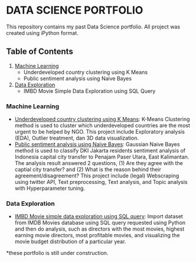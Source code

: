 # DATA SCIENCE PORTFOLIO
This repository contains my past Data Science portfolio. All project was created using iPython format.

## Table of Contents
1. [Machine Learning](#machine-learning)
   - Underdeveloped country clustering using K Means
   - Public sentiment analysis using Naive Bayes
2. [Data Exploration](#data-exploration)
   - IMBD Movie Simple Data Exploration using SQL Query

### Machine Learning
- [Underdeveloped country clustering using K Means](https://github.com/rainaldyd/Portfolio/blob/main/Machine%20Learning/Underdeveloped%20Country%20Clustering%20using%20K-Means): K-Means Clustering method is used to cluster which underdeveloped countries are the most urgent to be helped by NGO. This project include Exploratory analysis (EDA), Outlier treatment, dan 3D data visualization.
- [Public sentiment analysis using Naive Bayes](https://github.com/rainaldyd/Portfolio/blob/main/Machine%20Learning/Public%20Sentiment%20Analysis%20using%20Naive%20Bayes): Gaussian Naive Bayes method is used to classify DKI Jakarta residents sentiment analysis of Indonesia capital city transfer to Penajam Paser Utara, East Kalimantan. The analysis result answered 2 questions, (1) Are they agree with the captial city transfer? and (2) What is the reason behind their agreement/disagreement? This project include (legal) Webscraping using twitter API, Text preprocessing, Text analysis, and Topic analysis with Hyperparameter tuning.

### Data Exploration
- [IMBD Movie simple data exploration using SQL query](https://github.com/rainaldyd/Portfolio/blob/main/Data%20Exploration/IMBD%20Movie%20Simple%20Data%20Exploration.ipynb): Import dataset from IMDB Movies database using SQL query requested using Python and then do analysis, such as directors with the most movies, highest earning movie directors, most profitable movies, and visualizing the movie budget distribution of a particular year.


*these portfolio is still under construction.
